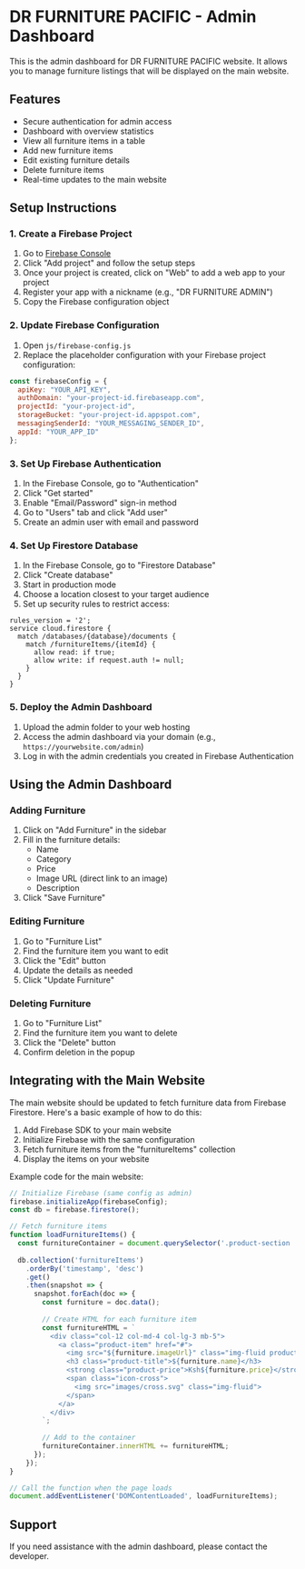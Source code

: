 # DR FURNITURE PACIFIC - Admin Dashboard

This is the admin dashboard for DR FURNITURE PACIFIC website. It allows you to manage furniture listings that will be displayed on the main website.

## Features

- Secure authentication for admin access
- Dashboard with overview statistics
- View all furniture items in a table
- Add new furniture items
- Edit existing furniture details
- Delete furniture items
- Real-time updates to the main website

## Setup Instructions

### 1. Create a Firebase Project

1. Go to [Firebase Console](https://console.firebase.google.com/)
2. Click "Add project" and follow the setup steps
3. Once your project is created, click on "Web" to add a web app to your project
4. Register your app with a nickname (e.g., "DR FURNITURE ADMIN")
5. Copy the Firebase configuration object

### 2. Update Firebase Configuration

1. Open `js/firebase-config.js`
2. Replace the placeholder configuration with your Firebase project configuration:

```javascript
const firebaseConfig = {
  apiKey: "YOUR_API_KEY",
  authDomain: "your-project-id.firebaseapp.com",
  projectId: "your-project-id",
  storageBucket: "your-project-id.appspot.com",
  messagingSenderId: "YOUR_MESSAGING_SENDER_ID",
  appId: "YOUR_APP_ID"
};
```

### 3. Set Up Firebase Authentication

1. In the Firebase Console, go to "Authentication"
2. Click "Get started"
3. Enable "Email/Password" sign-in method
4. Go to "Users" tab and click "Add user"
5. Create an admin user with email and password

### 4. Set Up Firestore Database

1. In the Firebase Console, go to "Firestore Database"
2. Click "Create database"
3. Start in production mode
4. Choose a location closest to your target audience
5. Set up security rules to restrict access:

```
rules_version = '2';
service cloud.firestore {
  match /databases/{database}/documents {
    match /furnitureItems/{itemId} {
      allow read: if true;
      allow write: if request.auth != null;
    }
  }
}
```

### 5. Deploy the Admin Dashboard

1. Upload the admin folder to your web hosting
2. Access the admin dashboard via your domain (e.g., `https://yourwebsite.com/admin`)
3. Log in with the admin credentials you created in Firebase Authentication

## Using the Admin Dashboard

### Adding Furniture

1. Click on "Add Furniture" in the sidebar
2. Fill in the furniture details:
   - Name
   - Category
   - Price
   - Image URL (direct link to an image)
   - Description
3. Click "Save Furniture"

### Editing Furniture

1. Go to "Furniture List"
2. Find the furniture item you want to edit
3. Click the "Edit" button
4. Update the details as needed
5. Click "Update Furniture"

### Deleting Furniture

1. Go to "Furniture List"
2. Find the furniture item you want to delete
3. Click the "Delete" button
4. Confirm deletion in the popup

## Integrating with the Main Website

The main website should be updated to fetch furniture data from Firebase Firestore. Here's a basic example of how to do this:

1. Add Firebase SDK to your main website
2. Initialize Firebase with the same configuration
3. Fetch furniture items from the "furnitureItems" collection
4. Display the items on your website

Example code for the main website:

```javascript
// Initialize Firebase (same config as admin)
firebase.initializeApp(firebaseConfig);
const db = firebase.firestore();

// Fetch furniture items
function loadFurnitureItems() {
  const furnitureContainer = document.querySelector('.product-section .row');
  
  db.collection('furnitureItems')
    .orderBy('timestamp', 'desc')
    .get()
    .then(snapshot => {
      snapshot.forEach(doc => {
        const furniture = doc.data();
        
        // Create HTML for each furniture item
        const furnitureHTML = `
          <div class="col-12 col-md-4 col-lg-3 mb-5">
            <a class="product-item" href="#">
              <img src="${furniture.imageUrl}" class="img-fluid product-thumbnail">
              <h3 class="product-title">${furniture.name}</h3>
              <strong class="product-price">Ksh${furniture.price}</strong>
              <span class="icon-cross">
                <img src="images/cross.svg" class="img-fluid">
              </span>
            </a>
          </div>
        `;
        
        // Add to the container
        furnitureContainer.innerHTML += furnitureHTML;
      });
    });
}

// Call the function when the page loads
document.addEventListener('DOMContentLoaded', loadFurnitureItems);
```

## Support

If you need assistance with the admin dashboard, please contact the developer.